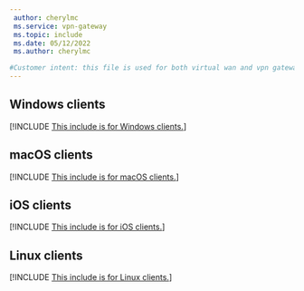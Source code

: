 ```yaml
---
 author: cherylmc
 ms.service: vpn-gateway
 ms.topic: include
 ms.date: 05/12/2022
 ms.author: cherylmc

#Customer intent: this file is used for both virtual wan and vpn gateway articles.
---
```

## <a name="windows"></a>Windows clients

[!INCLUDE [This include is for Windows clients.](vpn-gateway-vwan-config-openvpn-windows.md)]

## <a name="macOS"></a>macOS clients

[!INCLUDE [This include is for macOS clients.](vpn-gateway-vwan-config-openvpn-mac.md)]

## <a name="iOS"></a>iOS clients

[!INCLUDE [This include is for iOS clients.](vpn-gateway-vwan-config-openvpn-ios.md)]

## <a name="linux"></a>Linux clients

[!INCLUDE [This include is for Linux clients.](vpn-gateway-vwan-config-openvpn-linux.md)]